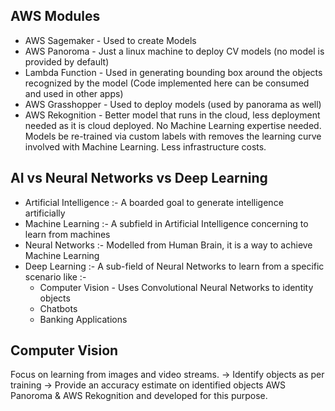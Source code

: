 ## AWS Modules
- AWS Sagemaker - Used to create Models 
- AWS Panoroma - Just a linux machine to deploy CV models (no model is provided by default) 
- Lambda Function - Used in generating bounding box around the objects recognized by the model (Code implemented here can be consumed and used in other apps) 
- AWS Grasshopper - Used to deploy models (used by panorama as well)
- AWS Rekognition - Better model that runs in the cloud, less deployment needed as it is cloud deployed. No Machine Learning expertise needed. Models be re-trained via custom labels with removes the learning curve involved with Machine Learning. Less infrastructure costs. 

## AI vs Neural Networks vs Deep Learning 
- Artificial Intelligence :- A boarded goal to generate intelligence artificially 
- Machine Learning :- A subfield in Artificial Intelligence concerning to learn from machines 
- Neural Networks :- Modelled from Human Brain, it is a way to achieve Machine Learning 
- Deep Learning :- A sub-field of Neural Networks to learn from a specific scenario like :- 
	- Computer Vision - Uses Convolutional Neural Networks to identity objects 
	- Chatbots 
	- Banking Applications 

## Computer Vision 
Focus on learning from images and video streams. 
	-> Identify objects as per training 
	-> Provide an accuracy estimate on identified objects 
AWS Panoroma & AWS Rekognition and developed for this purpose. 
